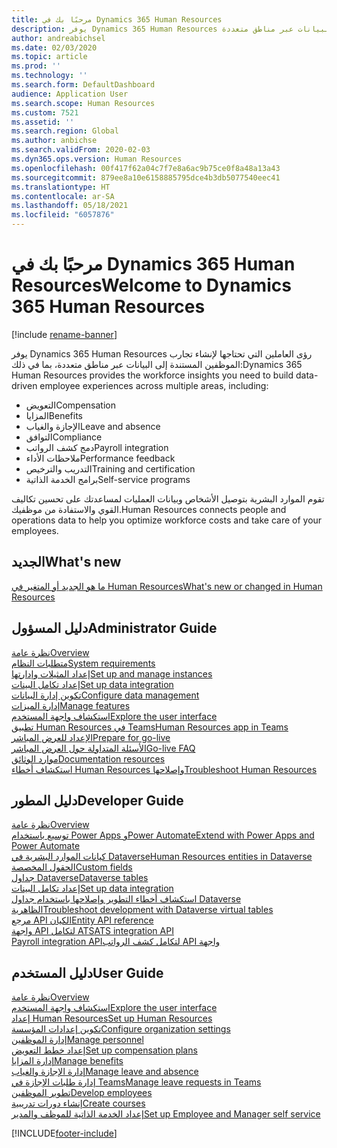 ```yaml
---
title: مرحبًا بك في Dynamics 365 Human Resources
description: يوفر Dynamics 365 Human Resources رؤى العاملين التي تحتاجها لإنشاء تجارب الموظفين المستندة إلى البيانات عبر مناطق متعددة.
author: andreabichsel
ms.date: 02/03/2020
ms.topic: article
ms.prod: ''
ms.technology: ''
ms.search.form: DefaultDashboard
audience: Application User
ms.search.scope: Human Resources
ms.custom: 7521
ms.assetid: ''
ms.search.region: Global
ms.author: anbichse
ms.search.validFrom: 2020-02-03
ms.dyn365.ops.version: Human Resources
ms.openlocfilehash: 00f417f62a04c7f7e8a6ac9b75ce0f8a48a13a43
ms.sourcegitcommit: 879ee8a10e6158885795dce4b3db5077540eec41
ms.translationtype: HT
ms.contentlocale: ar-SA
ms.lasthandoff: 05/18/2021
ms.locfileid: "6057876"
---
```

# <a name="welcome-to-dynamics-365-human-resources"></a><span data-ttu-id="380aa-103">مرحبًا بك في Dynamics 365 Human Resources</span><span class="sxs-lookup"><span data-stu-id="380aa-103">Welcome to Dynamics 365 Human Resources</span></span>

[!include [rename-banner](~/includes/cc-data-platform-banner.md)]

<span data-ttu-id="380aa-104">يوفر Dynamics 365 Human Resources رؤى العاملين التي تحتاجها لإنشاء تجارب الموظفين المستندة إلى البيانات عبر مناطق متعددة، بما في ذلك:</span><span class="sxs-lookup"><span data-stu-id="380aa-104">Dynamics 365 Human Resources provides the workforce insights you need to build data-driven employee experiences across multiple areas, including:</span></span>

- <span data-ttu-id="380aa-105">التعويض</span><span class="sxs-lookup"><span data-stu-id="380aa-105">Compensation</span></span>
- <span data-ttu-id="380aa-106">المزايا</span><span class="sxs-lookup"><span data-stu-id="380aa-106">Benefits</span></span>
- <span data-ttu-id="380aa-107">الإجازة والغياب</span><span class="sxs-lookup"><span data-stu-id="380aa-107">Leave and absence</span></span>
- <span data-ttu-id="380aa-108">التوافق</span><span class="sxs-lookup"><span data-stu-id="380aa-108">Compliance</span></span>
- <span data-ttu-id="380aa-109">دمج كشف الرواتب</span><span class="sxs-lookup"><span data-stu-id="380aa-109">Payroll integration</span></span>
- <span data-ttu-id="380aa-110">ملاحظات الأداء</span><span class="sxs-lookup"><span data-stu-id="380aa-110">Performance feedback</span></span>
- <span data-ttu-id="380aa-111">التدريب والترخيص</span><span class="sxs-lookup"><span data-stu-id="380aa-111">Training and certification</span></span>
- <span data-ttu-id="380aa-112">برامج الخدمة الذاتية</span><span class="sxs-lookup"><span data-stu-id="380aa-112">Self-service programs</span></span>

<span data-ttu-id="380aa-113">تقوم الموارد البشرية بتوصيل الأشخاص وبيانات العمليات لمساعدتك على تحسين تكاليف القوي والاستفادة من موظفيك.</span><span class="sxs-lookup"><span data-stu-id="380aa-113">Human Resources connects people and operations data to help you optimize workforce costs and take care of your employees.</span></span>

## <a name="whats-new"></a><span data-ttu-id="380aa-114">الجديد</span><span class="sxs-lookup"><span data-stu-id="380aa-114">What's new</span></span>

[<span data-ttu-id="380aa-115">ما هو الجديد أو المتغير في Human Resources</span><span class="sxs-lookup"><span data-stu-id="380aa-115">What's new or changed in Human Resources</span></span>](hr-admin-whats-new.md)

## <a name="administrator-guide"></a><span data-ttu-id="380aa-116">دليل المسؤول</span><span class="sxs-lookup"><span data-stu-id="380aa-116">Administrator Guide</span></span>

[<span data-ttu-id="380aa-117">نظرة عامة</span><span class="sxs-lookup"><span data-stu-id="380aa-117">Overview</span></span>](hr-admin-overview.md)</br>
[<span data-ttu-id="380aa-118">متطلبات النظام</span><span class="sxs-lookup"><span data-stu-id="380aa-118">System requirements</span></span>](hr-admin-system-requirements.md)</br>
[<span data-ttu-id="380aa-119">إعداد المثيلات وإدارتها</span><span class="sxs-lookup"><span data-stu-id="380aa-119">Set up and manage instances</span></span>](hr-admin-setup-provision.md)</br>
[<span data-ttu-id="380aa-120">إعداد تكامل البينات</span><span class="sxs-lookup"><span data-stu-id="380aa-120">Set up data integration</span></span>](hr-admin-integration-choose-technology.md)</br>
[<span data-ttu-id="380aa-121">تكوين إدارة البيانات</span><span class="sxs-lookup"><span data-stu-id="380aa-121">Configure data management</span></span>](../fin-ops-core/dev-itpro/data-entities/data-entities-data-packages.md?toc=/dynamics365/human-resources/toc.json)</br>
[<span data-ttu-id="380aa-122">إدارة الميزات</span><span class="sxs-lookup"><span data-stu-id="380aa-122">Manage features</span></span>](hr-admin-manage-features.md)</br>
[<span data-ttu-id="380aa-123">استكشاف واجهة المستخدم</span><span class="sxs-lookup"><span data-stu-id="380aa-123">Explore the user interface</span></span>](../fin-ops-core/fin-ops/get-started/user-interface-elements.md?toc=/dynamics365/human-resources/toc.json)</br>
[<span data-ttu-id="380aa-124">تطبيق Human Resources في Teams</span><span class="sxs-lookup"><span data-stu-id="380aa-124">Human Resources app in Teams</span></span>](hr-admin-teams-leave-app.md)</br>
[<span data-ttu-id="380aa-125">الإعداد للعرض المباشر</span><span class="sxs-lookup"><span data-stu-id="380aa-125">Prepare for go-live</span></span>](hr-admin-go-live-prepare.md)</br>
[<span data-ttu-id="380aa-126">الأسئلة المتداولة حول العرض المباشر</span><span class="sxs-lookup"><span data-stu-id="380aa-126">Go-live FAQ</span></span>](hr-admin-go-live-faq.md)</br>
[<span data-ttu-id="380aa-127">موارد الوثائق</span><span class="sxs-lookup"><span data-stu-id="380aa-127">Documentation resources</span></span>](../fin-ops-core/fin-ops/get-started/help-overview.md?toc=/dynamics365/human-resources/toc.json)</br>
[<span data-ttu-id="380aa-128">استكشاف أخطاء Human Resources وإصلاحها</span><span class="sxs-lookup"><span data-stu-id="380aa-128">Troubleshoot Human Resources</span></span>](../fin-ops-core/dev-itpro/lifecycle-services/lcs-support.md)

## <a name="developer-guide"></a><span data-ttu-id="380aa-129">دليل المطور</span><span class="sxs-lookup"><span data-stu-id="380aa-129">Developer Guide</span></span>

[<span data-ttu-id="380aa-130">نظرة عامة</span><span class="sxs-lookup"><span data-stu-id="380aa-130">Overview</span></span>](hr-developer-overview.md)</br>
[<span data-ttu-id="380aa-131">توسيع باستخدام Power Apps وPower Automate</span><span class="sxs-lookup"><span data-stu-id="380aa-131">Extend with Power Apps and Power Automate</span></span>](hr-developer-power-apps.md)</br>
[<span data-ttu-id="380aa-132">كيانات الموارد البشرية في Dataverse</span><span class="sxs-lookup"><span data-stu-id="380aa-132">Human Resources entities in Dataverse</span></span>](hr-developer-entities.md)</br>
[<span data-ttu-id="380aa-133">الحقول المخصصة</span><span class="sxs-lookup"><span data-stu-id="380aa-133">Custom fields</span></span>](hr-developer-custom-fields.md)</br>
[<span data-ttu-id="380aa-134">جداول Dataverse</span><span class="sxs-lookup"><span data-stu-id="380aa-134">Dataverse tables</span></span>](hr-developer-entities.md)</br>
[<span data-ttu-id="380aa-135">إعداد تكامل البينات</span><span class="sxs-lookup"><span data-stu-id="380aa-135">Set up data integration</span></span>](hr-admin-integration-choose-technology.md)</br>
[<span data-ttu-id="380aa-136">استكشاف أخطاء التطوير وإصلاحها باستخدام جداول Dataverse الظاهرية</span><span class="sxs-lookup"><span data-stu-id="380aa-136">Troubleshoot development with Dataverse virtual tables</span></span>](hr-developer-optimize-virtual-table-queries.md)</br>
[<span data-ttu-id="380aa-137">مرجع API الكيان</span><span class="sxs-lookup"><span data-stu-id="380aa-137">Entity API reference</span></span>](hr-developer-api-authentication.md)</br>
[<span data-ttu-id="380aa-138">واجهة API لتكامل ATS</span><span class="sxs-lookup"><span data-stu-id="380aa-138">ATS integration API</span></span>](hr-admin-integration-ats-api-introduction.md)</br>
[<span data-ttu-id="380aa-139">‏‫واجهة API لتكامل كشف الرواتب</span><span class="sxs-lookup"><span data-stu-id="380aa-139">Payroll integration API</span></span>](hr-admin-integration-payroll-api-introduction.md)

## <a name="user-guide"></a><span data-ttu-id="380aa-140">دليل المستخدم</span><span class="sxs-lookup"><span data-stu-id="380aa-140">User Guide</span></span>

[<span data-ttu-id="380aa-141">نظرة عامة</span><span class="sxs-lookup"><span data-stu-id="380aa-141">Overview</span></span>](hr-hrpro-overview.md)</br>
[<span data-ttu-id="380aa-142">استكشاف واجهة المستخدم</span><span class="sxs-lookup"><span data-stu-id="380aa-142">Explore the user interface</span></span>](../fin-ops-core/fin-ops/get-started/user-interface-elements.md?toc=/dynamics365/human-resources/toc.json)</br>
[<span data-ttu-id="380aa-143">إعداد Human Resources</span><span class="sxs-lookup"><span data-stu-id="380aa-143">Set up Human Resources</span></span>](hr-setup-parameters.md)</br>
[<span data-ttu-id="380aa-144">تكوين إعدادات المؤسسة</span><span class="sxs-lookup"><span data-stu-id="380aa-144">Configure organization settings</span></span>](../fin-ops-core/fin-ops/organization-administration/organization-administration-home-page.md?toc=/dynamics365/human-resources/toc.json)</br>
[<span data-ttu-id="380aa-145">إدارة الموظفين</span><span class="sxs-lookup"><span data-stu-id="380aa-145">Manage personnel</span></span>](hr-personnel-departments-jobs-positions.md)</br>
[<span data-ttu-id="380aa-146">إعداد خطط التعويض</span><span class="sxs-lookup"><span data-stu-id="380aa-146">Set up compensation plans</span></span>](hr-compensation-overview.md)</br>
[<span data-ttu-id="380aa-147">إدارة المزايا</span><span class="sxs-lookup"><span data-stu-id="380aa-147">Manage benefits</span></span>](hr-benefits-management-overview.md)</br>
[<span data-ttu-id="380aa-148">إدارة الإجازة والغياب</span><span class="sxs-lookup"><span data-stu-id="380aa-148">Manage leave and absence</span></span>](hr-leave-and-absence-overview.md)</br>
[<span data-ttu-id="380aa-149">إدارة طلبات الإجازة في Teams</span><span class="sxs-lookup"><span data-stu-id="380aa-149">Manage leave requests in Teams</span></span>](hr-teams-leave-app.md)</br>
[<span data-ttu-id="380aa-150">تطوير الموظفين</span><span class="sxs-lookup"><span data-stu-id="380aa-150">Develop employees</span></span>](hr-develop-performance-management-overview.md)</br>
[<span data-ttu-id="380aa-151">إنشاء دورات تدريبية</span><span class="sxs-lookup"><span data-stu-id="380aa-151">Create courses</span></span>](hr-learning-courses.md)</br>
[<span data-ttu-id="380aa-152">إعداد الخدمة الذاتية للموظف والمدير</span><span class="sxs-lookup"><span data-stu-id="380aa-152">Set up Employee and Manager self service</span></span>](hr-employee-manager-self-service-overview.md)

[!INCLUDE[footer-include](../includes/footer-banner.md)]
